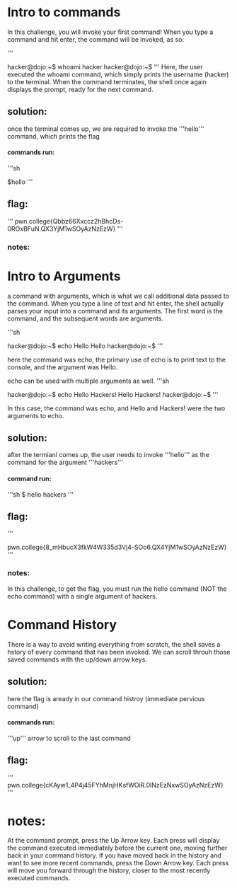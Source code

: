 # Intro to commands
In this challenge, you will invoke your first command! When you type a command and hit enter, the command will be invoked, as so:

'''

hacker@dojo:~$ whoami
hacker
hacker@dojo:~$
'''
Here, the user executed the whoami command, which simply prints the username (hacker) to the terminal. When the command terminates, the shell once again displays the prompt, ready for the next command.

## solution:
once the terminal comes up, we are required to invoke the '''hello''' command, which prints the flag

#### commands run:
'''sh

$hello
'''

## flag:
'''
pwn.college{Qbbz66Xxccz2hBhcDs-0ROxBFuN.QX3YjM1wSOyAzNzEzW}
'''

### notes:


# Intro to Arguments
a command with arguments, which is what we call additional data passed to the command. When you type a line of text and hit enter, the shell actually parses your input into a command and its arguments. The first word is the command, and the subsequent words are arguments.

'''sh

hacker@dojo:~$ echo Hello
Hello
hacker@dojo:~$
'''

here the command was echo, the primary use of echo is to print text to the console, and the argument was Hello.

echo can be used with multiple arguments as well.
'''sh

hacker@dojo:~$ echo Hello Hackers!
Hello Hackers!
hacker@dojo:~$
'''

In this case, the command was echo, and Hello and Hackers! were the two arguments to echo. 

## solution:

after the termianl comes up, the user needs to invoke '''hello''' as the command for the argument '''hackers'''

#### command run:
'''sh
$ hello hackers
'''

## flag:
'''

pwn.college{8_mHbucX3fkW4W335d3Vj4-SOo6.QX4YjM1wSOyAzNzEzW}
'''

### notes:
In this challenge, to get the flag, you must run the hello command (NOT the echo command) with a single argument of hackers.

# Command History
There is a way to avoid writing everything from scratch, the shell saves a hstory of every command that has been invoked. 
We can scroll throuh those saved commands with the up/down arrow keys.

## solution:
here the flag is aready in our command histroy (immediate pervious command)

#### commands run:
'''up''' arrow to scroll to the last command

## flag:

'''
pwn.college{cKAyw1_4P4j45FYhMnjHKsfWOiR.0lNzEzNxwSOyAzNzEzW}
'''

# notes:
At the command prompt, press the Up Arrow key. Each press will display the command executed immediately before the current one, moving further back in your command history.
If you have moved back in the history and want to see more recent commands, press the Down Arrow key. Each press will move you forward through the history, closer to the most recently executed commands.
